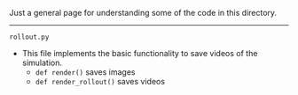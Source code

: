 Just a general page for understanding some of the code in this 
directory. 

---
`rollout.py`

- This file implements the basic functionality to save videos of
    the simulation. 
  - `def render()` saves images 
  - `def render_rollout()` saves videos